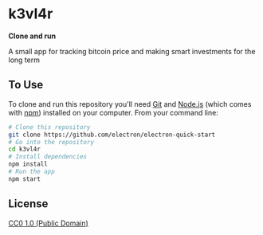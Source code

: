 # k3vl4r

**Clone and run**

A small app for tracking bitcoin price and making smart investments for the long term

## To Use

To clone and run this repository you'll need [Git](https://git-scm.com) and [Node.js](https://nodejs.org/en/download/) (which comes with [npm](http://npmjs.com)) installed on your computer. From your command line:

```bash
# Clone this repository
git clone https://github.com/electron/electron-quick-start
# Go into the repository
cd k3vl4r
# Install dependencies
npm install
# Run the app
npm start
```

## License
[CC0 1.0 (Public Domain)](LICENSE.md)

